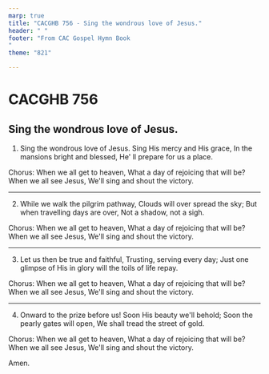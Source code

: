 ```yaml
---
marp: true
title: "CACGHB 756 - Sing the wondrous love of Jesus."
header: " "
footer: "From CAC Gospel Hymn Book 
"
theme: "821"

---
```


<style>
    :root {
        font-size: 1.8em;
    }

    section {
        display: flex;
        flex-direction: column;
        justify-content: space-evenly;
    }
	
</style>

# CACGHB 756

## Sing the wondrous love of Jesus.

1. Sing the wondrous love of Jesus.
   Sing His mercy and His grace,
   In the mansions bright and blessed,
   He' ll prepare for us a place.

Chorus:
When we all get to heaven,
What a day of rejoicing that will be?
When we all see Jesus,
We'll sing and shout the victory.

---

2. While we walk the pilgrim pathway,
   Clouds will over spread the sky;
   But when travelling days are over,
   Not a shadow, not a sigh.

Chorus:
When we all get to heaven,
What a day of rejoicing that will be?
When we all see Jesus,
We'll sing and shout the victory.

---

3. Let us then be true and faithful,
   Trusting, serving every day;
   Just one glimpse of His in glory
   will the toils of life repay.

Chorus:
When we all get to heaven,
What a day of rejoicing that will be?
When we all see Jesus,
We'll sing and shout the victory.

---

4. Onward to the prize before us!
   Soon His beauty we'll behold;
   Soon the pearly gates will open,
   We shall tread the street of gold.


Chorus:
When we all get to heaven,
What a day of rejoicing that will be?
When we all see Jesus,
We'll sing and shout the victory.

Amen.
